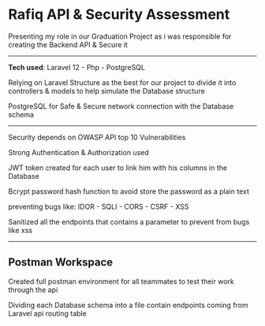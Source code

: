 # Rafiq API & Security Assessment 

Presenting my role in our Graduation Project as i was responsible for creating the Backend API & Secure it 

---

**Tech used**: Laravel 12 - Php - PostgreSQL

Relying on Laravel Structure as the best for our project to divide it into controllers & models to help simulate the Database structure 

PostgreSQL for Safe & Secure network connection with the Database schema 

---

Security depends on OWASP API top 10 Vulnerabilities 

Strong Authentication & Authorization used 

JWT token created for each user to link him with his columns in the Database 

Bcrypt password hash function to avoid store the password as a plain text 

preventing bugs like:
IDOR - SQLI - CORS - CSRF - XSS

Sanitized all the endpoints that contains a parameter to prevent from bugs like xss

---

## Postman Workspace 

Created full postman environment for all teammates to test their work through the api 

Dividing each Database schema into a file contain endpoints coming from Laravel api routing table 
